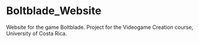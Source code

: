 # Boltblade_Website
Website for the game Boltblade. Project for the Videogame Creation course, University of Costa Rica.
